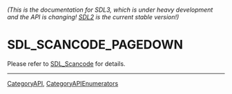 ###### (This is the documentation for SDL3, which is under heavy development and the API is changing! [SDL2](https://wiki.libsdl.org/SDL2/) is the current stable version!)
# SDL_SCANCODE_PAGEDOWN

Please refer to [SDL_Scancode](SDL_Scancode) for details.

----
[CategoryAPI](CategoryAPI), [CategoryAPIEnumerators](CategoryAPIEnumerators)

